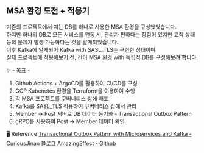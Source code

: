 ## MSA 환경 도전 + 적응기

기존의 프로젝트에서 저는 DB를 하나로 사용한 MSA 환경을 구성했었습니다.<br>
하지만 하나의 DB로 모든 서비스를 연동 시, 관리가 편하다는 장점이 있지만 교착 상태 등의 문제가 발생 가능하다는 것을 알게되었습니다.<br>
이후 Kafka에 알게되어 Kafka with SASL_TLS는 구현한 상태이며<br>
실제 프로젝트에 적용해보기 전, 간이 MSA 환경 with 독립적 DB를 구성해보려 합니다.<br>

✨ - 목표 -
1. Github Actions + ArgoCD를 활용하여 CI/CD를 구성
2. GCP Kubenetes 환경을 Terraform을 이용하여 수행
3. 각 MSA 프로젝트를 쿠버네티스 상에 배포
4. Kafka를 SASL_TLS 적용하여 쿠버네티스 상에서 관리
5. Member -> Post 서버로 DB 데이터 동기화 - Transactional Outbox Pattern
6. gRPC를 사용하여 Post -> Member 데이터 확인

🖥️ Reference
[Transactional Outbox Pattern with Microservices and Kafka - CuriousJinan 블로그](https://curiousjinan.tistory.com/entry/transactional-outbox-pattern-microservices-kafka#Transactional%20Outbox%20Pattern%EC%9D%98%20%EC%82%AC%EC%9A%A9%20%EC%82%AC%EB%A1%80-1)
[AmazingEffect - Github](https://github.com/AmazingEffect)

